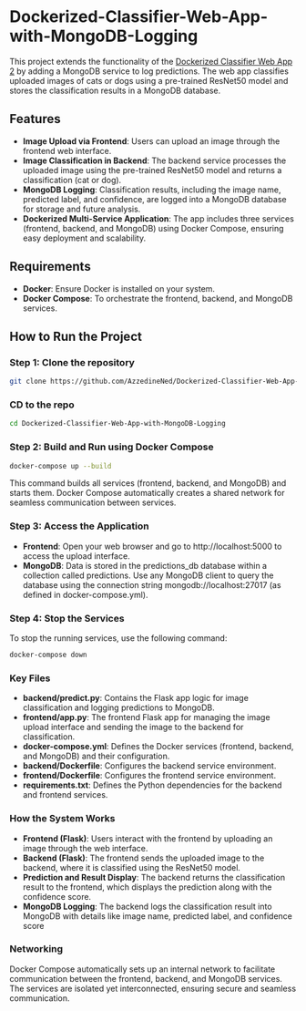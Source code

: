 # Dockerized-Classifier-Web-App-with-MongoDB-Logging

This project extends the functionality of the [Dockerized Classifier Web App 2](https://github.com/AzzedineNed/Dockerized-Classifier-Web-App-with-MongoDB-Logging) by adding a MongoDB service to log predictions. The web app classifies uploaded images of cats or dogs using a pre-trained ResNet50 model and stores the classification results in a MongoDB database.

## Features

- **Image Upload via Frontend**: Users can upload an image through the frontend web interface.
- **Image Classification in Backend**: The backend service processes the uploaded image using the pre-trained ResNet50 model and returns a classification (cat or dog).
- **MongoDB Logging**: Classification results, including the image name, predicted label, and confidence, are logged into a MongoDB database for storage and future analysis.
- **Dockerized Multi-Service Application**: The app includes three services (frontend, backend, and MongoDB) using Docker Compose, ensuring easy deployment and scalability.

## Requirements

- **Docker**: Ensure Docker is installed on your system.
- **Docker Compose**: To orchestrate the frontend, backend, and MongoDB services.

## How to Run the Project

### Step 1: Clone the repository

```bash
git clone https://github.com/AzzedineNed/Dockerized-Classifier-Web-App-with-MongoDB-Logging
```

### CD to the repo

```bash
cd Dockerized-Classifier-Web-App-with-MongoDB-Logging
```

### Step 2: Build and Run using Docker Compose

```bash
docker-compose up --build
```

This command builds all services (frontend, backend, and MongoDB) and starts them. Docker Compose automatically creates a shared network for seamless communication between services.

### Step 3: Access the Application

- **Frontend**: Open your web browser and go to http://localhost:5000 to access the upload interface.
- **MongoDB**: Data is stored in the predictions_db database within a collection called predictions. Use any MongoDB client to query the database using the connection string mongodb://localhost:27017 (as defined in docker-compose.yml).

### Step 4: Stop the Services

To stop the running services, use the following command:

```bash
docker-compose down
```

### Key Files

- **backend/predict.py**: Contains the Flask app logic for image classification and logging predictions to MongoDB.
- **frontend/app.py**: The frontend Flask app for managing the image upload interface and sending the image to the backend for classification.
- **docker-compose.yml**: Defines the Docker services (frontend, backend, and MongoDB) and their configuration.
- **backend/Dockerfile**: Configures the backend service environment.
- **frontend/Dockerfile**: Configures the frontend service environment.
- **requirements.txt**: Defines the Python dependencies for the backend and frontend services.

### How the System Works

- **Frontend (Flask)**: Users interact with the frontend by uploading an image through the web interface.
- **Backend (Flask)**: The frontend sends the uploaded image to the backend, where it is classified using the ResNet50 model.
- **Prediction and Result Display**: The backend returns the classification result to the frontend, which displays the prediction along with the confidence score.
- **MongoDB Logging**: The backend logs the classification result into MongoDB with details like image name, predicted label, and confidence score

### Networking

Docker Compose automatically sets up an internal network to facilitate communication between the frontend, backend, and MongoDB services. The services are isolated yet interconnected, ensuring secure and seamless communication.
